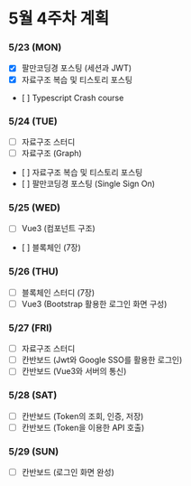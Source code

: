 # 5월 4주차 계획

### 5/23 (MON)

-   [x] 팔만코딩경 포스팅 (세션과 JWT)
-   [x] 자료구조 복습 및 티스토리 포스팅
-	 [ ] Typescript Crash course

### 5/24 (TUE)

-   [ ] 자료구조 스터디
-   [ ] 자료구조 (Graph)
-	 [ ] 자료구조 복습 및 티스토리 포스팅
-	 [ ] 팔만코딩경 포스팅 (Single Sign On)

### 5/25 (WED)

-   [ ] Vue3 (컴포넌트 구조)
-	 [ ] 블록체인 (7장)

### 5/26 (THU)

-   [ ] 블록체인 스터디 (7장)
-   [ ] Vue3 (Bootstrap 활용한 로그인 화면 구성)

### 5/27 (FRI)

-   [ ] 자료구조 스터디
-   [ ] 칸반보드 (Jwt와 Google SSO를 활용한 로그인)
-   [ ] 칸반보드 (Vue3와 서버의 통신)

### 5/28 (SAT)

-   [ ] 칸반보드 (Token의 조회, 인증, 저장)
-   [ ] 칸반보드 (Token을 이용한 API 호출)

### 5/29 (SUN)

-   [ ] 칸반보드 (로그인 화면 완성)
